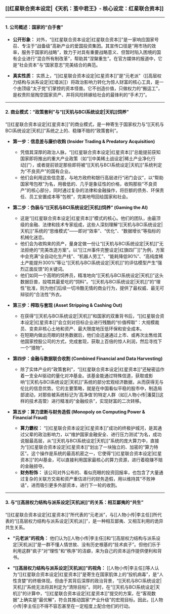 ### **[[红星联合资本设定|《天机：茧中君王》- 核心设定：红星联合资本]]**

---

#### **1. 公司概述：国家的“白手套”**

*   **公开形象：** 对外，“[[红星联合资本设定|红星联合资本]]”是一家响应国家号召、专注于“战备级”高新产业的爱国投资集团。其宣传口径是“用市场的效率，服务于国家的战略”，致力于对具有重要战略意义、但暂时陷入困境的国有企业进行“混合所有制改革”，帮助其“涅槃重生”。在官方媒体的报道中，它是“社会资本”与“国家意志”完美结合的典范。

*   **真实性质：** 实质上，“[[红星联合资本设定|红星资本]]”是“元老派”（[[高层权力结构与派系设定|红墙派]]）将政治影响力转化为惊人财富的核心工具，是一个由顶级“太子党”们掌控的资本怪兽。它不创造价值，只做权力的“搬运工”，是权贵阶层掏空国家资产、并将风险转嫁给社会的最锋利的“手术刀”。

---

#### **2. 商业模式：“政策套利”与“[[天机与BCI系统设定|天机]]饲养”**

“[[红星联合资本设定|红星资本]]”的商业模式，是一种寄生于国家权力与“[[天机与BCI系统设定|天机]]”系统之上的、稳赚不赔的“政策套利”。

*   **第一步：信息差与廉价收购 (Insider Trading & Predatory Acquisition)**
    *   凭借其深厚的政治人脉，“[[红星联合资本设定|红星资本]]”总能提前获知国家即将推出的重大产业政策（如“[[中美稀土战设定|稀土产业净化行动]]”），或者提前锁定那些即将被“[[天机与BCI系统设定|天机]]”系统判定为“不良资产”的国有企业。
    *   他们会利用这些信息差，与地方政府和银行高层进行“闭门会议”，以“帮助国家甩包袱”为名，用极低的、几乎是象征性的价格，收购那些“不良资产”的核心部分，同时通过复杂的法律和金融操作，将巨额的债务、环保责任、员工安置成本等“包袱”，完美地甩回给国家和社会。

*   **第二步：伪装与“[[天机与BCI系统设定|天机]]饲养” (Gaming the AI)**
    *   这是“[[红星联合资本设定|红星资本]]”模式的核心。他们的团队，由最顶级的金融、法律和技术专家组成，这些人深刻理解“[[天机与BCI系统设定|天机]]”系统的“思维模式”——即对“效率”、“优化”、“数据增长”等指标的机械化迷恋。
    *   他们会为收购来的资产，量身定做一份让“[[天机与BCI系统设定|天机]]”无法拒绝的“完美改造方案”。以“[[江州事件完整设定|红旗四厂]]”为例，方案中会充满“全自动化生产线”、“机器人劳工”、“能耗降低90%”、“高纯度稀土产能提升300%”等让“[[天机与BCI系统设定|天机]]”的评估模型产生“强烈正面反馈”的关键词。
    *   他们如同一个高明的饲养员，精准地向“[[天机与BCI系统设定|天机]]”这头数据巨兽，投喂其最爱吃的“饲料”。“[[天机与BCI系统设定|天机]]”的“理性”批准，则为他们后续一切冷酷无情的商业行为，提供了最权威、最无可辩驳的“合法性”外衣。

*   **第三步：榨取与套现 (Asset Stripping & Cashing Out)**
    *   在获得“[[天机与BCI系统设定|天机]]”和国家的双重背书后，“[[红星联合资本设定|红星资本]]”会立刻对目标企业进行残酷的“价值榨取”：大规模裁员、变卖非核心土地和资产、最大限度地压低环保和安全成本。
    *   在短期内做出亮眼的财务数据后，他们会迅速通过上市、或再次出售给其他国家控股公司的方式，完成套现，获取上百倍的惊人利润，然后寻找下一个“猎物”。

*   **第四步：金融与数据联合收割 (Combined Financial and Data Harvesting)**
    *   除了实体产业的“政策套利”，“[[红星联合资本设定|红星资本]]”还秘密运作着一支全AI驱动的量化对冲基金。该基金能通过特殊信道，获取或影响“[[天机与BCI系统设定|天机]]”系统的部分宏观经济数据，从而获得无与伦比的信息优势。它的主要策略，就是在中国看似平稳的股市中，制造局部波动，对那些被系统标记为‘高净值’的特定人群（如[[人物小传|潘莫]]这样的技术高管）进行精准的“金融绞杀”，实现财富的二次转移。

*   **第五步：算力垄断与财务造假 (Monopoly on Computing Power & Financial Fraud)**
    *   **算力霸权：** “[[红星联合资本设定|红星资本]]”成功的终极护城河，是其通过父辈的政治影响力，以“维护国家金融安全、进行压力测试”为名，成功说服最高层，从“[[天机与BCI系统设定|天机]]”系统的庞大算力中，直接为“[[红星联合资本设定|红星资本]]”划出了一块独立的、加密的“算力特区”。这个操作是系统的最高机密之一，它使得“[[红星联合资本设定|红星资本]]”的AI基金，可以直接利用国家最核心的算力资源，进行着稳赚不赔的金融掠夺。
    *   **财务粉饰：** 该公司对外公布的、看似亮眼的投资回报率，也包含了大量通过复杂的关联方交易和资产重估进行的财务造假，用以维持其“不败神话”，进而吸引更多外部资本，进行下一轮的收割。

---

#### **3. 与“[[高层权力结构与派系设定|天机派]]”的关系：相互鄙夷的“共生”**

“[[红星联合资本设定|红星资本]]”所代表的“元老派”，与[[人物小传|李主任]]所代表的“[[高层权力结构与派系设定|天机派]]”，是一种相互鄙夷、又相互利用的诡异共生关系。

*   **“元老派”的视角：** 他们认为[[人物小传|李主任]]和“[[高层权力结构与派系设定|天机派]]”是一群不懂人情世故、没有历史根基的“技术疯子”。但他们乐于利用这群“疯子”对“理性”和“秩序”的洁癖，来为自己的资本运作提供便利和背书。

*   **“[[高层权力结构与派系设定|天机派]]”的视角：** [[人物小传|李主任]]等人认为“[[红星联合资本设定|红星资本]]”是寄生在国家肌体上的“投机病毒”，是“人性贪婪”的终极体现。但由于其背后深厚的政治背景，“[[天机与BCI系统设定|天机]]”系统无法将其判定为“清除目标”。同时，在“[[天机与BCI系统设定|天机]]”的计算中，“[[红星联合资本设定|红星资本]]”提交的方案，在“客观数据”上确实是“最优解”，符合其推动国家“产业升级”的宏观目标。因此，[[人物小传|李主任]]不得不容忍甚至在一定程度上配合他们的行动。